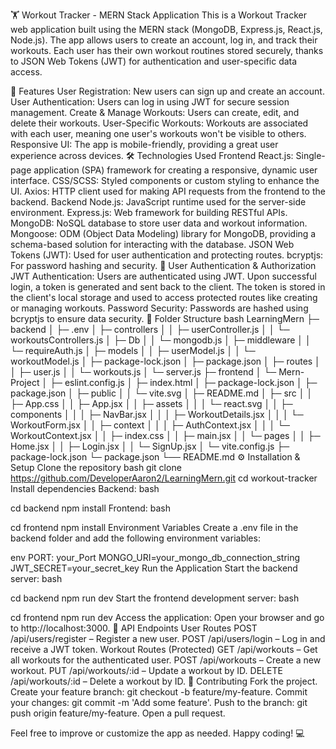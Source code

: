 🏋️ Workout Tracker - MERN Stack Application
This is a Workout Tracker web application built using the MERN stack (MongoDB, Express.js, React.js, Node.js). The app allows users to create an account, log in, and track their workouts. Each user has their own workout routines stored securely, thanks to JSON Web Tokens (JWT) for authentication and user-specific data access.

🚀 Features
User Registration: New users can sign up and create an account.
User Authentication: Users can log in using JWT for secure session management.
Create & Manage Workouts: Users can create, edit, and delete their workouts.
User-Specific Workouts: Workouts are associated with each user, meaning one user's workouts won't be visible to others.
Responsive UI: The app is mobile-friendly, providing a great user experience across devices.
🛠️ Technologies Used
Frontend
React.js: Single-page application (SPA) framework for creating a responsive, dynamic user interface.
CSS/SCSS: Styled components or custom styling to enhance the UI.
Axios: HTTP client used for making API requests from the frontend to the backend.
Backend
Node.js: JavaScript runtime used for the server-side environment.
Express.js: Web framework for building RESTful APIs.
MongoDB: NoSQL database to store user data and workout information.
Mongoose: ODM (Object Data Modeling) library for MongoDB, providing a schema-based solution for interacting with the database.
JSON Web Tokens (JWT): Used for user authentication and protecting routes.
bcryptjs: For password hashing and security.
🔑 User Authentication & Authorization
JWT Authentication: Users are authenticated using JWT. Upon successful login, a token is generated and sent back to the client. The token is stored in the client's local storage and used to access protected routes like creating or managing workouts.
Password Security: Passwords are hashed using bcryptjs to ensure data security.
📂 Folder Structure
bash
LearningMern
├─ backend
│  ├─ .env
│  ├─ controllers
│  │  ├─ userController.js
│  │  └─ workoutsControllers.js
│  ├─ Db
│  │  └─ mongodb.js
│  ├─ middleware
│  │  └─ requireAuth.js
│  ├─ models
│  │  ├─ userModel.js
│  │  └─ workoutModel.js
│  ├─ package-lock.json
│  ├─ package.json
│  ├─ routes
│  │  ├─ user.js
│  │  └─ workouts.js
│  └─ server.js
├─ frontend
│  └─ Mern-Project
│     ├─ eslint.config.js
│     ├─ index.html
│     ├─ package-lock.json
│     ├─ package.json
│     ├─ public
│     │  └─ vite.svg
│     ├─ README.md
│     ├─ src
│     │  ├─ App.css
│     │  ├─ App.jsx
│     │  ├─ assets
│     │  │  └─ react.svg
│     │  ├─ components
│     │  │  ├─ NavBar.jsx
│     │  │  ├─ WorkoutDetails.jsx
│     │  │  └─ WorkoutForm.jsx
│     │  ├─ context
│     │  │  ├─ AuthContext.jsx
│     │  │  └─ WorkoutContext.jsx
│     │  ├─ index.css
│     │  ├─ main.jsx
│     │  └─ pages
│     │     ├─ Home.jsx
│     │     ├─ Login.jsx
│     │     └─ SignUp.jsx
│     └─ vite.config.js
├─ package-lock.json
└─ package.json
└── README.md
⚙️ Installation & Setup
Clone the repository
bash
git clone https://github.com/DeveloperAaron2/LearningMern.git
cd workout-tracker
Install dependencies
Backend:
bash

cd backend
npm install
Frontend:
bash

cd frontend
npm install
Environment Variables
Create a .env file in the backend folder and add the following environment variables:

env
PORT: your_Port
MONGO_URI=your_mongo_db_connection_string
JWT_SECRET=your_secret_key
Run the Application
Start the backend server:
bash

cd backend
npm run dev
Start the frontend development server:
bash

cd frontend
npm run dev
Access the application: Open your browser and go to http://localhost:3000.
🧪 API Endpoints
User Routes
POST /api/users/register – Register a new user.
POST /api/users/login – Log in and receive a JWT token.
Workout Routes (Protected)
GET /api/workouts – Get all workouts for the authenticated user.
POST /api/workouts – Create a new workout.
PUT /api/workouts/:id – Update a workout by ID.
DELETE /api/workouts/:id – Delete a workout by ID.
🤝 Contributing
Fork the project.
Create your feature branch: git checkout -b feature/my-feature.
Commit your changes: git commit -m 'Add some feature'.
Push to the branch: git push origin feature/my-feature.
Open a pull request.

Feel free to improve or customize the app as needed. Happy coding! 💻
